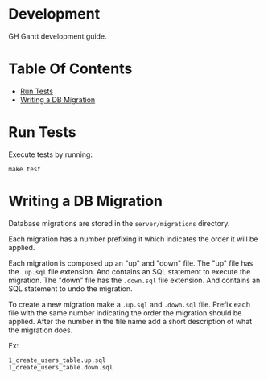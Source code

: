 # Development 
GH Gantt development guide.

# Table Of Contents
- [Run Tests](#run-tests)
- [Writing a DB Migration](#writing-a-db-migration)

# Run Tests
Execute tests by running:

```
make test
```

# Writing a DB Migration
Database migrations are stored in the `server/migrations` directory.  

Each migration has a number prefixing it which indicates the order it will be applied.  

Each migration is composed up an "up" and "down" file. The "up" file has the `.up.sql` file extension. And contains an
SQL statement to execute the migration. The "down" file has the `.down.sql` file extension. And contains an SQL
statement to undo the migration.

To create a new migration make a `.up.sql` and `.down.sql` file. Prefix each file with the same number indicating the 
order the migration should be applied. After the number in the file name add a short description of what the migration
does.

Ex:

`1_create_users_table.up.sql`  
`1_create_users_table.down.sql`
